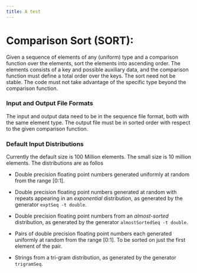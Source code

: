 ```yaml
---
title: A test 
---
```


# Comparison Sort (SORT):

Given a sequence of elements of any (uniform) type and a
comparison function over the elements, sort the elements into
ascending order.  The elements consists of a key and possible
auxiliary data, and the comparison function must define a total order
over the keys.  The sort need not be stable.  The code must not take
advantage of the specific type beyond the comparison function.

### Input and Output File Formats

The input and output data need to be in the sequence file format, both with the same element type.  The output file
must be in sorted order with respect to the given comparison function.

### Default Input Distributions

Currently the default size is 100 Million elements.   The small size
is 10 million elements.  The distributions are as follos

- Double precision floating point numbers generated uniformly at random from the range [0:1].

- Double precision floating point numbers generated at random with
repeats appearing in an *exponential* distribution, as generated by the
generator `exptSeq -t double`.

- Double precision floating point numbers from an *almost-sorted*
distribution, as generated by the generator `almostSortedSeq -t double`.

- Pairs of double precision floating point numbers each generated
uniformly at random from the range [0:1].  To be sorted on just the
first element of the pair.

- Strings from a tri-gram distribution, as generated by the generator
`trigramSeq`.

